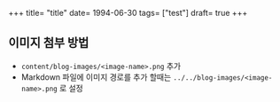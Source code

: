 +++ 
title= "title" 
date= 1994-06-30
tags= ["test"] 
draft= true 
+++

## 이미지 첨부 방법

- `content/blog-images/<image-name>.png` 추가
- Markdown 파일에 이미지 경로를 추가 할때는 `../../blog-images/<image-name>.png` 로 설정
